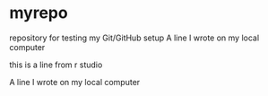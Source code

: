 # myrepo
repository for testing my Git/GitHub setup
A line I wrote on my local computer  

this is a line from r studio

A line I wrote on my local computer  

